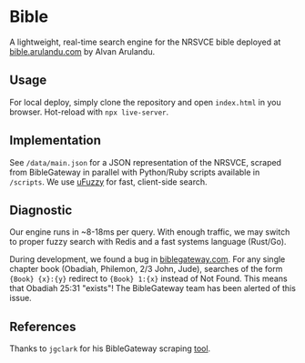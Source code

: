 # Bible
A lightweight, real-time search engine for the NRSVCE bible deployed at [bible.arulandu.com](https://bible.arulandu.com) by Alvan Arulandu.

## Usage
For local deploy, simply clone the repository and open `index.html` in you browser. Hot-reload with `npx live-server`. 

## Implementation
See `/data/main.json` for a JSON representation of the NRSVCE, scraped from BibleGateway in parallel with Python/Ruby scripts available in `/scripts`. We use [uFuzzy](https://github.com/leeoniya/uFuzzy) for fast, client-side search.  

## Diagnostic
Our engine runs in ~8-18ms per query. With enough traffic, we may switch to proper fuzzy search with Redis and a fast systems language (Rust/Go).

During development, we found a bug in [biblegateway.com](https://biblegateway.com). For any single chapter book (Obadiah, Philemon, 2/3 John, Jude), searches of the form `{Book} {x}:{y}` redirect to `{Book} 1:{x}` instead of Not Found. This means that Obadiah 25:31 "exists"! The BibleGateway team has been alerted of this issue. 

## References
Thanks to `jgclark` for his BibleGateway scraping [tool](https://github.com/jgclark/BibleGateway-to-Markdown).
